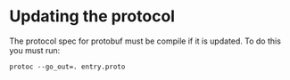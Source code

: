 # Updating the protocol

The protocol spec for protobuf must be compile if it is updated.  To do this you must run:

```protoc --go_out=. entry.proto```
